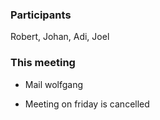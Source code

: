 
### Participants
Robert, Johan, Adi, Joel

### This meeting
* Mail wolfgang

* Meeting on friday is cancelled

